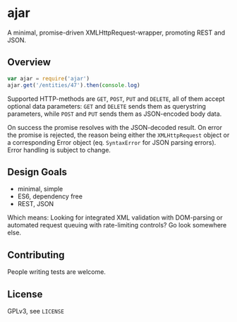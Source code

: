 # ajar

A minimal, promise-driven XMLHttpRequest-wrapper, promoting REST and JSON.

## Overview

```javascript
var ajar = require('ajar')
ajar.get('/entities/47').then(console.log)
```

Supported HTTP-methods are `GET`, `POST`, `PUT` and `DELETE`, all of them accept optional data parameters: `GET` and `DELETE` sends them as querystring parameters, while `POST` and `PUT` sends them as JSON-encoded body data.

On success the promise resolves with the JSON-decoded result.
On error the promise is rejected, the reason being either the `XMLHttpRequest` object or a corresponding Error object (eq. `SyntaxError` for JSON parsing errors).
Error handling is subject to change.

## Design Goals

- minimal, simple
- ES6, dependency free
- REST, JSON

Which means:
Looking for integrated XML validation with DOM-parsing or automated request queuing with rate-limiting controls?
Go look somewhere else.

## Contributing

People writing tests are welcome.

## License

GPLv3, see `LICENSE`
